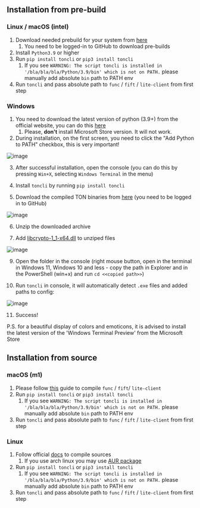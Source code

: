 


## Installation from pre-build

### Linux / macOS (intel)

1. Download needed prebuild for your system from [here](https://github.com/ton-blockchain/ton/actions?query=branch%3Amaster+is%3Acompleted)
   1. You need to be logged-in to GitHub to download pre-builds
2. Install `Python3.9` or higher
3. Run `pip install toncli` or `pip3 install toncli`
   1. If you see `WARNING: The script toncli is installed in '/bla/bla/bla/Python/3.9/bin' which is not on PATH.` please manually add absolute `bin` path to PATH env
4. Run `toncli` and pass absolute path to `func` / `fift` / `lite-client` from first step

### Windows

1. You need to download the latest version of python (3.9+) from the official website, you can do this [here](https://www.python.org/downloads/)
   1. Please, **don't** install Microsoft Store version. It will not work.
2. During installation, on the first screen, you need to click the "Add Python to PATH" checkbox, this is very important!

![image](https://user-images.githubusercontent.com/19264196/160259049-8ed99862-a765-4653-84cb-b6818c0aa0b3.png)

3. After successful installation, open the console (you can do this by pressing `Win+X`, selecting `Windows Terminal` in the menu)

4. Install `toncli` by running `pip install toncli`

5. Download the compiled TON binaries from [here](https://github.com/ton-blockchain/ton/actions/runs/1713804021) (you need to be logged in to GitHub)

![image](https://user-images.githubusercontent.com/19264196/160259203-07fd0e26-9b8e-4aff-b4f0-8e4e6f871088.png)

6. Unzip the downloaded archive 

7. Add [libcrypto-1_1-x64.dll](https://disk.yandex.ru/d/BJk7WPwr_JT0fw) to unziped files

![image](https://user-images.githubusercontent.com/19264196/160259288-3af468d7-74ac-45cb-9001-9f2604cf4119.png)

9. Open the folder in the console (right mouse button, open in the terminal in Windows 11, Windows 10 and less - copy the path in Explorer and in the PowerShell (win+x) and run `cd <<copied path>>`)

10. Run `toncli` in console, it will automatically detect `.exe` files and added paths to config:

![image](https://user-images.githubusercontent.com/19264196/160259355-dacc0234-f8b7-4b9e-b1cd-8a5d6df0712a.png)

11. Success! 

P.S. for a beautiful display of colors and emoticons, it is advised to install the latest version of the 'Windows Terminal Preview' from the Microsoft Store


## Installation from source

### macOS (m1)

1. Please follow [this](/docs/apple_m1_compile_fix.md) guide to compile `func` / `fift`/ `lite-client`
2. Run `pip install toncli` or `pip3 install toncli`
   1. If you see `WARNING: The script toncli is installed in '/bla/bla/bla/Python/3.9/bin' which is not on PATH.` please manually add absolute `bin` path to PATH env
3. Run `toncli` and pass absolute path to `func` / `fift` / `lite-client` from first step

### Linux

1. Follow official [docs](https://ton.org/docs/#/compile) to compile sources
   1. If you use arch linux you may use [AUR package](https://aur.archlinux.org/packages/ton-git)
2. Run `pip install toncli` or `pip3 install toncli`
   1. If you see `WARNING: The script toncli is installed in '/bla/bla/bla/Python/3.9/bin' which is not on PATH.` please manually add absolute `bin` path to PATH env
3. Run `toncli` and pass absolute path to `func` / `fift` / `lite-client` from first step


